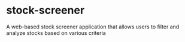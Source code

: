 # stock-screener
A web-based stock screener application that allows users to filter and analyze stocks based on various criteria
